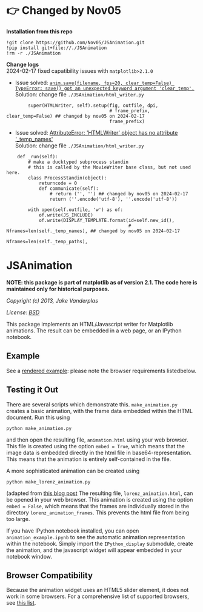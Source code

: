 
# **👉 Changed by Nov05**  

**Installation from this repo**  
```
!git clone https://github.com/Nov05/JSAnimation.git
!pip install git+file://./JSAnimation
!rm -r ./JSAnimation
```

**Change logs**   
2024-02-17 fixed capatibility issues with `matplotlib>2.1.0`  
* Issue solved: [`anim.save(filename, fps=20, clear_temp=False) TypeError: save() got an unexpected keyword argument 'clear_temp'.`](https://github.com/qutip/qutip/issues/798)  
  Solution: change file `./JSAnimation/html_writer.py`  
```
        super(HTMLWriter, self).setup(fig, outfile, dpi,
                                      # frame_prefix, clear_temp=False) ## changed by nov05 on 2024-02-17
                                      frame_prefix)
```

* Issue solved: [AttributeError: 'HTMLWriter' object has no attribute '_temp_names'](https://colab.research.google.com/corgiredirector?site=https%3A%2F%2Fteratail.com%2Fquestions%2F280493)  
  Solution: change file `./JSAnimation/html_writer.py`  
```
    def _run(self):
        # make a ducktyped subprocess standin
        # this is called by the MovieWriter base class, but not used here.
        class ProcessStandin(object):
            returncode = 0
            def communicate(self):
                # return ('', '') ## changed by nov05 on 2024-02-17
                return (''.encode('utf-8'), ''.encode('utf-8'))
```
```
        with open(self.outfile, 'w') as of:
            of.write(JS_INCLUDE)
            of.write(DISPLAY_TEMPLATE.format(id=self.new_id(),
                                             # Nframes=len(self._temp_names), ## changed by nov05 on 2024-02-17
                                             Nframes=len(self._temp_paths),
```


JSAnimation
===========

**NOTE: this package is part of matplotlib as of version 2.1. The code here is maintained only for historical purposes.**

*Copyright (c) 2013, Jake Vanderplas*

*License: [BSD](http://opensource.org/licenses/BSD-2-Clause)*

This package implements an HTML/Javascript writer for Matplotlib animations.
The result can be embedded in a web page, or an IPython notebook.

Example
-------
See a [rendered example](http://nbviewer.ipython.org/urls/raw.github.com/jakevdp/JSAnimation/master/animation_example.ipynb): please note the browser
requirements listedbelow.

Testing it Out
--------------
There are several scripts which demonstrate this.  ``make_animation.py``
creates a basic animation, with the frame data embedded within the HTML
document.  Run this using

    python make_animation.py

and then open the resulting file, ``animation.html`` using your web browser.
This file is created using the option ``embed = True``, which means that the
image data is embedded directly in the html file in base64-representation.
This means that the animation is entirely self-contained in the file.

A more sophisticated animation can be created using

    python make_lorenz_animation.py

(adapted from [this blog post](http://jakevdp.github.io/blog/2013/02/16/animating-the-lorentz-system-in-3d/)
The resulting file, ``lorenz_animation.html``,
can be opened in your web browser.
This animation is created using the option ``embed = False``, which means that
the frames are individually stored in the directory ``lorenz_animation_frames``.
This prevents the html file from being too large.

If you have IPython notebook installed, you can open ``animation_example.ipynb``
to see the automatic animation representation within the notebook.  Simply
import the ``IPython_display`` submodule, create the animation, and the
javascript widget will appear embedded in your notebook window.

Browser Compatibility
---------------------
Because the animation widget uses an HTML5 slider element, it does not work
in some browsers.  For a comprehensive list of supported browsers, see
[this list](http://caniuse.com/input-range).
